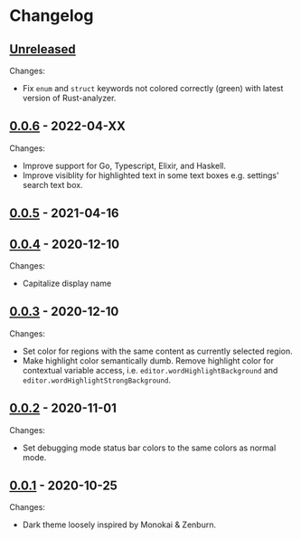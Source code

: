 # Changelog

## [Unreleased]

Changes:

- Fix `enum` and `struct` keywords not colored correctly (green) with latest version of Rust-analyzer.

## [0.0.6] - 2022-04-XX

Changes:

- Improve support for Go, Typescript, Elixir, and Haskell.
- Improve visiblity for highlighted text in some text boxes e.g. settings' search text box.

## [0.0.5] - 2021-04-16

## [0.0.4] - 2020-12-10

Changes:

- Capitalize display name

## [0.0.3] - 2020-12-10

Changes:

- Set color for regions with the same content as currently selected region.
- Make highlight color semantically dumb. Remove highlight color for contextual
  variable access, i.e. `editor.wordHighlightBackground` and
  `editor.wordHighlightStrongBackground`.

## [0.0.2] - 2020-11-01

Changes:

- Set debugging mode status bar colors to the same colors as normal mode.

## [0.0.1] - 2020-10-25

Changes:

- Dark theme loosely inspired by Monokai & Zenburn.

[Unreleased]: https://github.com/kafji/caveman/tree/master
[0.0.6]: https://github.com/kafji/caveman/tree/v0.0.6
[0.0.5]: https://github.com/kafji/caveman/tree/v0.0.5
[0.0.4]: https://github.com/kafji/caveman/tree/v0.0.4
[0.0.3]: https://github.com/kafji/caveman/tree/v0.0.3
[0.0.2]: https://github.com/kafji/caveman/tree/v0.0.2
[0.0.1]: https://github.com/kafji/caveman/tree/v0.0.1
